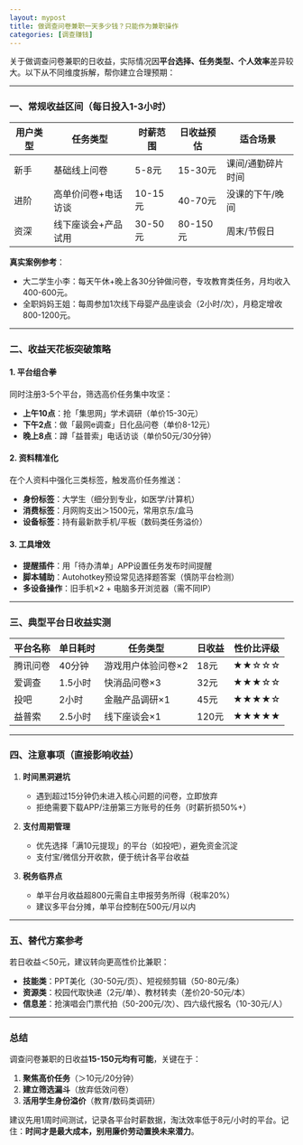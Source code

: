 ```yaml
---
layout: mypost
title: 做调查问卷兼职一天多少钱？只能作为兼职操作
categories: [调查赚钱]
---
```


关于做调查问卷兼职的日收益，实际情况因**平台选择、任务类型、个人效率**差异较大。以下从不同维度拆解，帮你建立合理预期：

---

### **一、常规收益区间（每日投入1-3小时）**
| **用户类型** | **任务类型**         | **时薪范围** | **日收益预估** | **适合场景**           |
|--------------|----------------------|-------------|---------------|-----------------------|
| 新手         | 基础线上问卷          | 5-8元       | 15-30元       | 课间/通勤碎片时间      |
| 进阶         | 高单价问卷+电话访谈   | 10-15元     | 40-70元       | 没课的下午/晚间        |
| 资深         | 线下座谈会+产品试用   | 30-50元     | 80-150元      | 周末/节假日            |

**真实案例参考**：  
- 大二学生小李：每天午休+晚上各30分钟做问卷，专攻教育类任务，月均收入400-600元。  
- 全职妈妈王姐：每周参加1次线下母婴产品座谈会（2小时/次），月稳定增收800-1200元。

---

### **二、收益天花板突破策略**
#### 1. **平台组合拳**  
同时注册3-5个平台，筛选高价任务集中攻坚：  
- **上午10点**：抢「集思网」学术调研（单价15-30元）  
- **下午2点**：做「最网e调查」日化品问卷（单价8-12元）  
- **晚上8点**：蹲「益普索」电话访谈（单价50元/30分钟）  

#### 2. **资料精准化**  
在个人资料中强化三类标签，触发高价任务推送：  
- **身份标签**：大学生（细分到专业，如医学/计算机）  
- **消费标签**：月网购支出＞1500元，常用京东/盒马  
- **设备标签**：持有最新款手机/平板（数码类任务溢价）  

#### 3. **工具增效**  
- **提醒插件**：用「待办清单」APP设置任务发布时间提醒  
- **脚本辅助**：Autohotkey预设常见选择题答案（慎防平台检测）  
- **多设备操作**：旧手机×2 + 电脑多开浏览器（需不同IP）  

---

### **三、典型平台日收益实测**
| **平台名称** | 单日耗时 | 任务类型           | 日收益  | **性价比评级** |
|--------------|----------|--------------------|--------|----------------|
| 腾讯问卷      | 40分钟   | 游戏用户体验问卷×2 | 18元   | ★★☆☆☆          |
| 爱调查        | 1.5小时  | 快消品问卷×3       | 32元   | ★★★☆☆          |
| 投吧          | 2小时    | 金融产品调研×1     | 45元   | ★★★★☆          |
| 益普索        | 2.5小时  | 线下座谈会×1       | 120元  | ★★★★★          |

---

### **四、注意事项（直接影响收益）**
1. **时间黑洞避坑**  
   - 遇到超过15分钟仍未进入核心问题的问卷，立即放弃  
   - 拒绝需要下载APP/注册第三方账号的任务（时薪折损50%+）  

2. **支付周期管理**  
   - 优先选择「满10元提现」的平台（如投吧），避免资金沉淀  
   - 支付宝/微信分开收款，便于统计各平台收益  

3. **税务临界点**  
   - 单平台月收益超800元需自主申报劳务所得（税率20%）  
   - 建议多平台分摊，单平台控制在500元/月以内  

---

### **五、替代方案参考**
若日收益＜50元，建议转向更高性价比兼职：  
- **技能类**：PPT美化（30-50元/页）、短视频剪辑（50-80元/条）  
- **资源类**：校园代取快递（2元/单）、教材转卖（差价20-50元/本）  
- **信息差**：抢演唱会门票代拍（50-200元/次）、四六级代报名（10-30元/人）  

---

### **总结**  
调查问卷兼职的日收益**15-150元均有可能**，关键在于：  
1. **聚焦高价任务**（＞10元/20分钟）  
2. **建立筛选漏斗**（放弃低效问卷）  
3. **活用学生身份溢价**（教育/数码类调研）  

建议先用1周时间测试，记录各平台时薪数据，淘汰效率低于8元/小时的平台。记住：**时间才是最大成本，别用廉价劳动置换未来潜力**。
